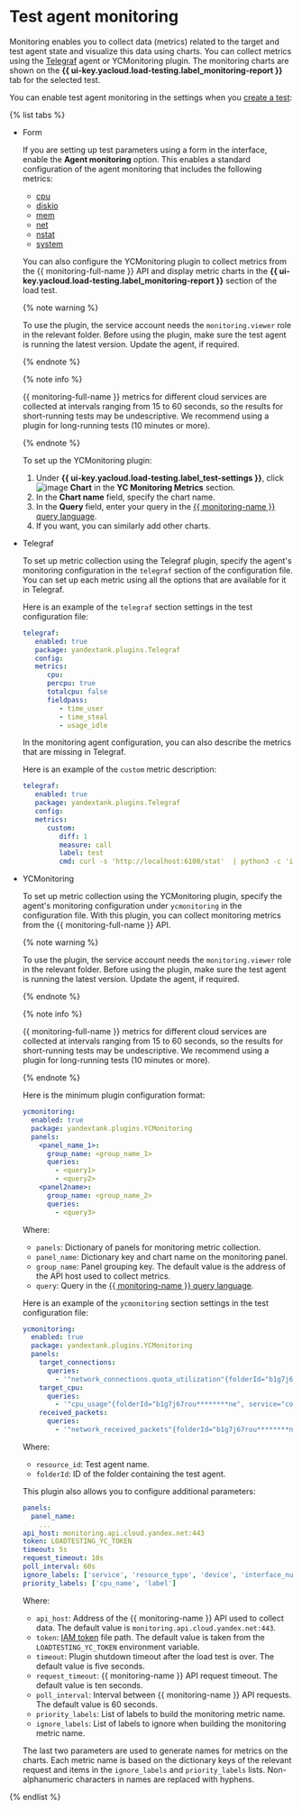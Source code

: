 # Test agent monitoring

Monitoring enables you to collect data (metrics) related to the target and test agent state and visualize this data using charts. You can collect metrics using the [Telegraf](https://github.com/influxdata/telegraf) agent or YCMonitoring plugin. The monitoring charts are shown on the **{{ ui-key.yacloud.load-testing.label_monitoring-report }}** tab for the selected test.

You can enable test agent monitoring in the settings when you [create a test](../operations/create-test-bucket.md#create-test):

{% list tabs %}

- Form

   If you are setting up test parameters using a form in the interface, enable the **Agent monitoring** option. This enables a standard configuration of the agent monitoring that includes the following metrics:

   * [cpu](https://github.com/influxdata/telegraf/tree/master/plugins/inputs/cpu)
   * [diskio](https://github.com/influxdata/telegraf/tree/master/plugins/inputs/diskio)
   * [mem](https://github.com/influxdata/telegraf/tree/master/plugins/inputs/mem)
   * [net](https://github.com/influxdata/telegraf/tree/master/plugins/inputs/net)
   * [nstat](https://github.com/influxdata/telegraf/tree/master/plugins/inputs/nstat)
   * [system](https://github.com/influxdata/telegraf/tree/master/plugins/inputs/system)

   You can also configure the YCMonitoring plugin to collect metrics from the {{ monitoring-full-name }} API and display metric charts in the **{{ ui-key.yacloud.load-testing.label_monitoring-report }}** section of the load test.

   {% note warning %}

   To use the plugin, the service account needs the `monitoring.viewer` role in the relevant folder.
   Before using the plugin, make sure the test agent is running the latest version. Update the agent, if required.

   {% endnote %}

   {% note info %}

   {{ monitoring-full-name }} metrics for different cloud services are collected at intervals ranging from 15 to 60 seconds, so the results for short-running tests may be undescriptive. We recommend using a plugin for long-running tests (10 minutes or more).

   {% endnote %}

   To set up the YCMonitoring plugin:

   1. Under **{{ ui-key.yacloud.load-testing.label_test-settings }}**, click ![image](../../_assets/plus-sign.svg) **Chart** in the **YC Monitoring Metrics** section.
   1. In the **Chart name** field, specify the chart name.
   1. In the **Query** field, enter your query in the [{{ monitoring-name }} query language](../../monitoring/concepts/querying.md).
   1. If you want, you can similarly add other charts.


- Telegraf

   To set up metric collection using the Telegraf plugin, specify the agent's monitoring configuration in the `telegraf` section of the configuration file. You can set up each metric using all the options that are available for it in Telegraf.

   Here is an example of the `telegraf` section settings in the test configuration file:

   ```yaml
   telegraf:
      enabled: true
      package: yandextank.plugins.Telegraf
      config:
      metrics:
         cpu:
         percpu: true
         totalcpu: false
         fieldpass:
            - time_user
            - time_steal
            - usage_idle
   ```

   In the monitoring agent configuration, you can also describe the metrics that are missing in Telegraf.

   Here is an example of the `custom` metric description:

   ```yaml
   telegraf:
      enabled: true
      package: yandextank.plugins.Telegraf
      config:
      metrics:
         custom:
            diff: 1
            measure: call
            label: test
            cmd: curl -s 'http://localhost:6100/stat'  | python3 -c 'import sys, json; j = json.load(sys.stdin); print("\n".join(rerp(c["values"]["accept"]) for c in j["charts"] if c["name"] == "localqueue_wait_time"))'
   ```

- YCMonitoring

   To set up metric collection using the YCMonitoring plugin, specify the agent's monitoring configuration under `ycmonitoring` in the configuration file. With this plugin, you can collect monitoring metrics from the {{ monitoring-full-name }} API.

   {% note warning %}

   To use the plugin, the service account needs the `monitoring.viewer` role in the relevant folder.
   Before using the plugin, make sure the test agent is running the latest version. Update the agent, if required.

   {% endnote %}

   {% note info %}

   {{ monitoring-full-name }} metrics for different cloud services are collected at intervals ranging from 15 to 60 seconds, so the results for short-running tests may be undescriptive. We recommend using a plugin for long-running tests (10 minutes or more).

   {% endnote %}

   Here is the minimum plugin configuration format:

   ```yaml
   ycmonitoring:
     enabled: true
     package: yandextank.plugins.YCMonitoring
     panels:
       <panel_name_1>:
         group_name: <group_name_1>
         queries:
           - <query1>
           - <query2>
       <panel2name>:
         group_name: <group_name_2>
         queries:
           - <query3>
   ```
   Where:
   * `panels`: Dictionary of panels for monitoring metric collection.
   * `panel_name`: Dictionary key and chart name on the monitoring panel.
   * `group_name`: Panel grouping key. The default value is the address of the API host used to collect metrics.
   * `query`: Query in the [{{ monitoring-name }} query language](../../monitoring/concepts/querying.md).

   Here is an example of the `ycmonitoring` section settings in the test configuration file:

   ```yaml
   ycmonitoring:
     enabled: true
     package: yandextank.plugins.YCMonitoring
     panels:
       target_connections:
         queries:
           - '"network_connections.quota_utilization"{folderId="b1g7j67rou********ne", service="compute", resource_id="agent007"}'
       target_cpu:
         queries:
           - '"cpu_usage"{folderId="b1g7j67rou********ne", service="compute", resource_id="agent007"}'
       received_packets:
         queries:
           - '"network_received_packets"{folderId="b1g7j67rou********ne", service="compute", resource_id="agent007", resource_type="vm", interface_number="*"}'
   ```
   Where:
   * `resource_id`: Test agent name.
   * `folderId`: ID of the folder containing the test agent.

   This plugin also allows you to configure additional parameters:

   ```yaml
   panels:
     panel_name:
       ...
   api_host: monitoring.api.cloud.yandex.net:443
   token: LOADTESTING_YC_TOKEN
   timeout: 5s
   request_timeout: 10s
   poll_interval: 60s
   ignore_labels: ['service', 'resource_type', 'device', 'interface_number', 'source_metric', 'subcluster_name', 'shard', 'dc']
   priority_labels: ['cpu_name', 'label']
   ```

   Where:
   * `api_host`: Address of the {{ monitoring-name }} API used to collect data. The default value is `monitoring.api.cloud.yandex.net:443`.
   * `token`: [IAM token](../../iam/concepts/authorization/iam-token.md) file path. The default value is taken from the `LOADTESTING_YC_TOKEN` environment variable.
   * `timeout`: Plugin shutdown timeout after the load test is over. The default value is five seconds.
   * `request_timeout`: {{ monitoring-name }} API request timeout. The default value is ten seconds.
   * `poll_interval`: Interval between {{ monitoring-name }} API requests. The default value is 60 seconds.
   * `priority_labels`: List of labels to build the monitoring metric name.
   * `ignore_labels`: List of labels to ignore when building the monitoring metric name.

   The last two parameters are used to generate names for metrics on the charts. Each metric name is based on the dictionary keys of the relevant request and items in the `ignore_labels` and `priority_labels` lists. Non-alphanumeric characters in names are replaced with hyphens.

{% endlist %}
